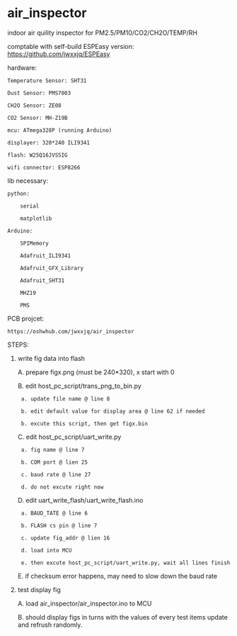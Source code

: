 # air_inspector
indoor air quility inspector for PM2.5/PM10/CO2/CH2O/TEMP/RH

comptable with self-build ESPEasy version: https://github.com/jwxxjq/ESPEasy

hardware:

    Temperature Sensor: SHT31
    
    Dust Sensor: PMS7003
    
    CH2O Sensor: ZE08
    
    CO2 Sensor: MH-Z19B

    mcu: ATmega328P (running Arduino)

    displayer: 320*240 ILI9341

    flash: W25Q16JVSSIG

    wifi connector: ESP8266


lib necessary:

    python:

        serial
  
        matplotlib
  
    Arduino:

        SPIMemory
  
        Adafruit_ILI9341
        
        Adafruit_GFX_Library
        
        Adafruit_SHT31
        
        MHZ19
        
        PMS
        
PCB projcet:

    https://oshwhub.com/jwxxjq/air_inspector

STEPS:

1. write fig data into flash

    A. prepare figx.png (must be 240*320), x start with 0
  
    B. edit host_pc_script/trans_png_to_bin.py
  
        a. update file name @ line 8
        
        b. edit default value for display area @ line 62 if needed
    
        b. excute this script, then get figx.bin
    
    C. edit host_pc_script/uart_write.py
  
        a. fig name @ line 7
    
        b. COM port @ lien 25
    
        c. baud rate @ line 27
    
        d. do not excute right now
  
    D. edit uart_write_flash/uart_write_flash.ino
  
        a. BAUD_TATE @ line 6
    
        b. FLASH cs pin @ line 7
    
        c. update fig_addr @ lien 16
    
        d. load into MCU
    
        e. then excute host_pc_script/uart_write.py, wait all lines finish
    
    E. if checksum error happens, may need to slow down the baud rate
  
 
2. test display fig

    A. load air_inspector/air_inspector.ino to MCU
    
    B. should display figs in turns with the values of every test items update and refrush randomly.